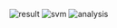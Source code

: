 ![result](https://github.com/smbd1368/analysis-movielens/assets/3113137/349bb565-8d9f-492d-b16f-1c211593456e)
![svm](https://github.com/smbd1368/analysis-movielens/assets/3113137/0ecb2a71-0863-4b55-b2ec-fc75b0633b6c)
![analysis](https://github.com/smbd1368/analysis-movielens/assets/3113137/a6a8115d-93fc-413d-baec-55697e59297e)

